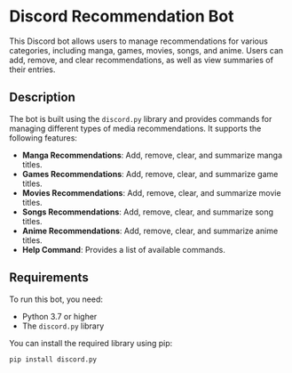 # Discord Recommendation Bot

This Discord bot allows users to manage recommendations for various categories, including manga, games, movies, songs, and anime. Users can add, remove, and clear recommendations, as well as view summaries of their entries.

## Description

The bot is built using the `discord.py` library and provides commands for managing different types of media recommendations. It supports the following features:

- **Manga Recommendations**: Add, remove, clear, and summarize manga titles.
- **Games Recommendations**: Add, remove, clear, and summarize game titles.
- **Movies Recommendations**: Add, remove, clear, and summarize movie titles.
- **Songs Recommendations**: Add, remove, clear, and summarize song titles.
- **Anime Recommendations**: Add, remove, clear, and summarize anime titles.
- **Help Command**: Provides a list of available commands.

## Requirements

To run this bot, you need:

- Python 3.7 or higher
- The `discord.py` library

You can install the required library using pip:

```bash
pip install discord.py
